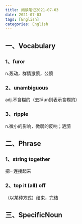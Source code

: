```yaml
---
title: 阅读笔记2021-07-03
date: 2021-07-03
tags: [English]
categories: English
---
```


## 一、Vocabulary

### 1、furor

n.轰动，群情激愤，公愤

### 2、unambiguous

adj.不含糊的（去掉un则表示含糊的）

### 3、ripple

n.微小的影响，微弱的反响；涟漪



## 二、Phrase

### 1、string together

把···连接起来

### 2、top it (all) off

（以某种方式）结束，完结



## 三、SpecificNoun